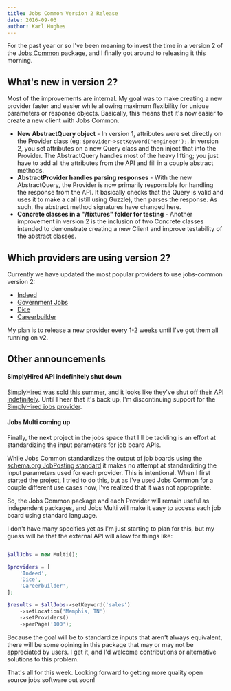 ```yaml
---
title: Jobs Common Version 2 Release
date: 2016-09-03
author: Karl Hughes
---
```


For the past year or so I've been meaning to invest the time in a version 2 of the [Jobs Common](https://github.com/jobapis/jobs-common) package, and I finally got around to releasing it this morning.

## What's new in version 2?
Most of the improvements are internal. My goal was to make creating a new provider faster and easier while allowing maximum flexibility for unique parameters or response objects. Basically, this means that it's now easier to create a new client with Jobs Common.

- **New AbstractQuery object** - In version 1, attributes were set directly on the Provider class (eg: `$provider->setKeyword('engineer');`. In version 2, you set attributes on a new Query class and then inject that into the Provider. The AbstractQuery handles most of the heavy lifting; you just have to add all the attributes from the API and fill in a couple abstract methods.
- **AbstractProvider handles parsing responses** - With the new AbstractQuery, the Provider is now primarily responsible for handling the response from the API. It basically checks that the Query is valid and uses it to make a call (still using Guzzle), then parses the response. As such, the abstract method signatures have changed here.
- **Concrete classes in a "/fixtures" folder for testing** - Another improvement in version 2 is the inclusion of two Concrete classes intended to demonstrate creating a new Client and improve testability of the abstract classes.

## Which providers are using version 2?
Currently we have updated the most popular providers to use jobs-common version 2:

- [Indeed](/open-source/indeed/)
- [Government Jobs](/open-source/govt/)
- [Dice](/open-source/dice/)
- [Careerbuilder](/open-source/careerbuilder/)

My plan is to release a new provider every 1-2 weeks until I've got them all running on v2.

## Other announcements

#### SimplyHired API indefinitely shut down
[SimplyHired was sold this summer](https://techcrunch.com/2016/05/31/simply-hired-is-shutting-down-june-26-reportedly-as-part-of-an-acquisition/), and it looks like they've [shut off their API indefinitely](http://www.simplyhired.com/about/publishers). Until I hear that it's back up, I'm discontinuing support for the [SimplyHired jobs provider](https://github.com/jobapis/jobs-simplyhired).

#### Jobs Multi coming up
Finally, the next project in the jobs space that I'll be tackling is an effort at standardizing the input parameters for job board APIs.

While Jobs Common standardizes the output of job boards using the [schema.org JobPosting standard](https://schema.org/JobPosting) it makes no attempt at standardizing the input parameters used for each provider. This is intentional. When I first started the project, I tried to do this, but as I've used Jobs Common for a couple different use cases now, I've realized that it was not appropriate.

So, the Jobs Common package and each Provider will remain useful as independent packages, and Jobs Multi will make it easy to access each job board using standard language.

I don't have many specifics yet as I'm just starting to plan for this, but my guess will be that the external API will allow for things like:

```php

$allJobs = new Multi();

$providers = [
    'Indeed',
    'Dice',
    'Careerbuilder',
];

$results = $allJobs->setKeyword('sales')
    ->setLocation('Memphis, TN')
    ->setProviders()
    ->perPage('100');

```

Because the goal will be to standardize inputs that aren't always equivalent, there will be some opining in this package that may or may not be appreciated by users. I get it, and I'd welcome contributions or alternative solutions to this problem.

That's all for this week. Looking forward to getting more quality open source jobs software out soon!
